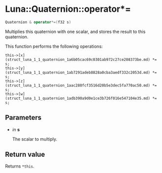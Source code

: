 # Luna::Quaternion::operator*=

```c++
Quaternion & operator*=(f32 s)
```

Multiplies this quaternion with one scalar, and stores the result to this quaternion. 

This function performs the following operations: 
```
this->[x](struct_luna_1_1_quaternion_1a6b05cac69c0301ab972c27ce208373be.md) *= s;
this->[y](struct_luna_1_1_quaternion_1ab7291adeb8828a0cba3aedf332c2053d.md) *= s;
this->[z](struct_luna_1_1_quaternion_1aac280fcf3516d20b5e3dec5fa770ac50.md) *= s;
this->[w](struct_luna_1_1_quaternion_1adb390a9d0e1ce3b726f016e547104e35.md) *= s;
```


## Parameters
* *in* **s**

    The scalar to multiply. 

## Return value
Returns `*this`. 

